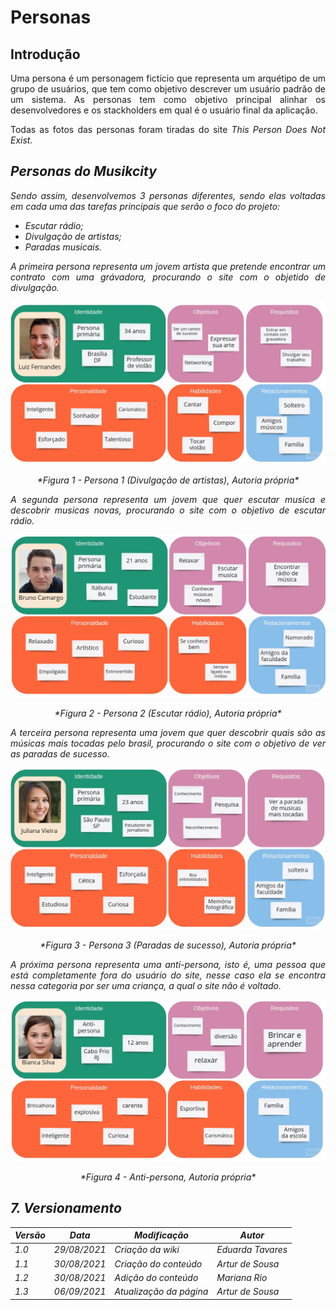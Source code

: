# Personas

## Introdução
<p style="text-align: justify">
Uma persona é um personagem fictício que representa um arquétipo de um grupo de usuários, que tem como objetivo descrever um usuário padrão de um sistema. As personas tem como objetivo principal alinhar os desenvolvedores e os stackholders em qual é o usuário final da aplicação.
</p>

<p style="text-align: justify">
Todas as fotos das personas foram tiradas do site <i> This Person Does Not Exist<i\>.
</p>

## Personas do Musikcity
<p style="text-align: justify">
Sendo assim, desenvolvemos 3 personas diferentes, sendo elas voltadas em cada uma das tarefas principais que serão o foco do projeto: 
</p>

- Escutar rádio;
- Divulgação de artistas;
- Paradas musicais.
 
<p style="text-align: justify">
A primeira persona representa um jovem artista que pretende encontrar um contrato com uma grávadora, procurando o site com o objetido de divulgação.
</p>

![](img/Persona1.jpg)

<p style="text-align: center; font-style: italic">
*Figura 1 -  Persona 1 (Divulgação de artistas), Autoria própria*
</p>

<p style="text-align: justify">
A segunda persona representa um jovem que quer escutar musica e descobrir musicas novas,  procurando o site com o objetivo de escutar rádio.
</p>

![](img/Persona2.jpg)

<p style="text-align: center; font-style: italic">
*Figura 2 -  Persona 2 (Escutar rádio), Autoria própria*
</p>

<p style="text-align: justify">
A terceira persona representa uma jovem que quer descobrir quais são as músicas mais tocadas pelo brasil,  procurando o site com o objetivo de ver as paradas de sucesso.
</p>

![](img/Persona3.jpg)

<p style="text-align: center; font-style: italic">
*Figura 3 -  Persona 3 (Paradas de sucesso), Autoria própria*
</p>

<p style="text-align: justify">
A próxima persona representa uma anti-persona, isto é, uma pessoa que está completamente fora do usuário do site, nesse caso ela se encontra nessa categoria por ser uma criança, a qual o site não é voltado.
</p>

![](img/Anti-persona.jpg)

<p style="text-align: center; font-style: italic">
*Figura 4 -  Anti-persona, Autoria própria*
</p>


## 7. Versionamento
Versão|Data      |Modificação          |Autor
------|----------|---------------------|--------
1.0   |29/08/2021|Criação da wiki      | Eduarda Tavares
1.1   |30/08/2021|Criação do conteúdo  | Artur de Sousa
1.2   |30/08/2021|Adição do conteúdo   | Mariana Rio
1.3   |06/09/2021|Atualização da página| Artur de Sousa